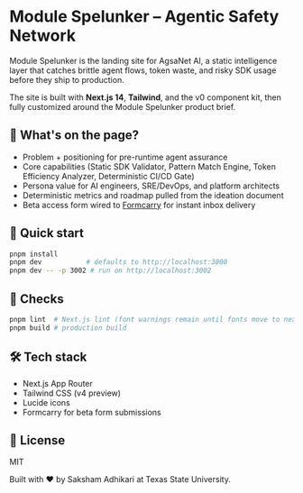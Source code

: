 # Module Spelunker – Agentic Safety Network

Module Spelunker is the landing site for AgsaNet AI, a static intelligence layer that catches brittle agent flows, token waste, and risky SDK usage before they ship to production.

The site is built with **Next.js 14**, **Tailwind**, and the v0 component kit, then fully customized around the Module Spelunker product brief.

## 🧭 What's on the page?
- Problem + positioning for pre-runtime agent assurance
- Core capabilities (Static SDK Validator, Pattern Match Engine, Token Efficiency Analyzer, Deterministic CI/CD Gate)
- Persona value for AI engineers, SRE/DevOps, and platform architects
- Deterministic metrics and roadmap pulled from the ideation document
- Beta access form wired to [Formcarry](https://formcarry.com/s/r-m7iylu-Vi) for instant inbox delivery

## 🚀 Quick start
```bash
pnpm install
pnpm dev           # defaults to http://localhost:3000
pnpm dev -- -p 3002 # run on http://localhost:3002
```

## 🧪 Checks
```bash
pnpm lint  # Next.js lint (font warnings remain until fonts move to next/font)
pnpm build # production build
```

## 🛠️ Tech stack
- Next.js App Router
- Tailwind CSS (v4 preview)
- Lucide icons
- Formcarry for beta form submissions

## 📄 License
MIT

Built with ❤️ by Saksham Adhikari at Texas State University.
